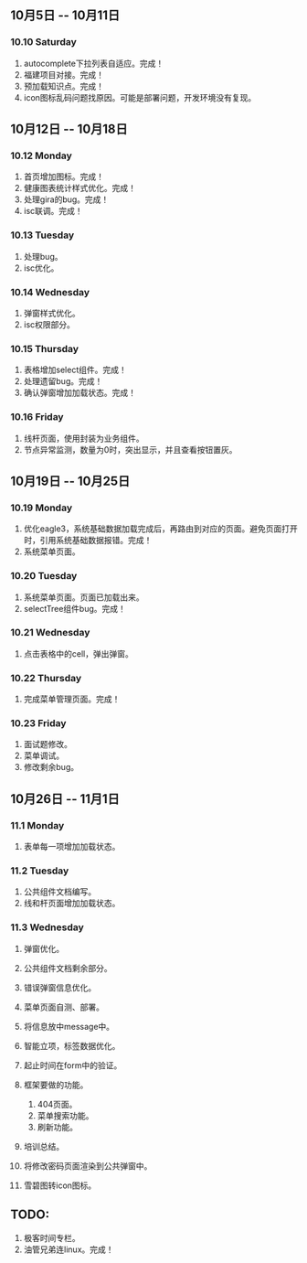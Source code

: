 ## 10月5日 -- 10月11日

### 10.10 Saturday
1. autocomplete下拉列表自适应。完成！
2. 福建项目对接。完成！
3. 预加载知识点。完成！
4. icon图标乱码问题找原因。可能是部署问题，开发环境没有复现。

## 10月12日 -- 10月18日

### 10.12 Monday
1. 首页增加图标。完成！
2. 健康图表统计样式优化。完成！
3. 处理gira的bug。完成！
4. isc联调。完成！

### 10.13 Tuesday
1. 处理bug。
2. isc优化。

### 10.14 Wednesday
1. 弹窗样式优化。
2. isc权限部分。

### 10.15 Thursday
1. 表格增加select组件。完成！
2. 处理遗留bug。完成！
3. 确认弹窗增加加载状态。完成！

### 10.16 Friday
1. 线杆页面，使用封装为业务组件。
1. 节点异常监测，数量为0时，突出显示，并且查看按钮置灰。

## 10月19日 -- 10月25日

### 10.19 Monday
1. 优化eagle3，系统基础数据加载完成后，再路由到对应的页面。避免页面打开时，引用系统基础数据报错。完成！
2. 系统菜单页面。

### 10.20 Tuesday
1. 系统菜单页面。页面已加载出来。
2. selectTree组件bug。完成！

### 10.21 Wednesday
1. 点击表格中的cell，弹出弹窗。

### 10.22 Thursday
1. 完成菜单管理页面。完成！

### 10.23 Friday
1. 面试题修改。
2. 菜单调试。
3. 修改剩余bug。

## 10月26日 -- 11月1日

### 11.1 Monday
1. 表单每一项增加加载状态。

### 11.2 Tuesday
1. 公共组件文档编写。
2. 线和杆页面增加加载状态。

### 11.3 Wednesday
1. 弹窗优化。
2. 公共组件文档剩余部分。
3. 错误弹窗信息优化。
4. 菜单页面自测、部署。


1. 将信息放中message中。
1. 智能立项，标签数据优化。
1. 起止时间在form中的验证。
1. 框架要做的功能。
   1. 404页面。
   2. 菜单搜索功能。
   3. 刷新功能。
1. 培训总结。
1. 将修改密码页面渲染到公共弹窗中。
1. 雪碧图转icon图标。

## TODO:
1. 极客时间专栏。
2. 油管兄弟连linux。完成！
